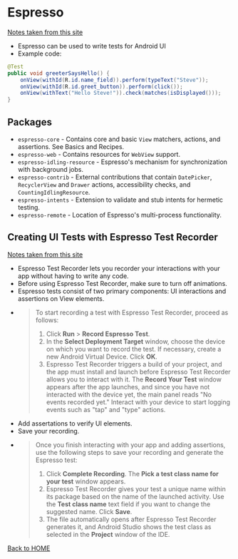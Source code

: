 # Espresso
[Notes taken from this site](https://developer.android.com/training/testing/espresso)

- Espresso can be used to write tests for Android UI
- Example code:

```Java
@Test
public void greeterSaysHello() {
    onView(withId(R.id.name_field)).perform(typeText("Steve"));
    onView(withId(R.id.greet_button)).perform(click());
    onView(withText("Hello Steve!")).check(matches(isDisplayed()));
}
```

## Packages

- `espresso-core` - Contains core and basic `View` matchers, actions, and assertions. See Basics and Recipes.
- `espresso-web` - Contains resources for `WebView` support.
- `espresso-idling-resource` - Espresso's mechanism for synchronization with background jobs.
- `espresso-contrib` - External contributions that contain `DatePicker`, `RecyclerView` and `Drawer` actions, accessibility checks, and `CountingIdlingResource`.
- `espresso-intents` - Extension to validate and stub intents for hermetic testing.
- `espresso-remote` - Location of Espresso's multi-process functionality.

## Creating UI Tests with Espresso Test Recorder
[Notes taken from this site](https://developer.android.com/studio/test/espresso-test-recorder)

- Espresso Test Recorder lets you recorder your interactions with your app without having to write any code.
- Before using Espresso Test Recorder, make sure to turn off animations.
- Espresso tests consist of two primary components: UI interactions and assertions on View elements.
- > To start recording a test with Espresso Test Recorder, proceed as follows:
  > 1. Click **Run** > **Record Espresso Test**.
  > 2. In the **Select Deployment Target** window, choose the device on which you want to record the test. If necessary, create a new Android Virtual Device. Click **OK**.
  > 3. Espresso Test Recorder triggers a build of your project, and the app must install and launch before Espresso Test Recorder allows you to interact with it. The **Record Your Test** window appears after the app launches, and since you have not interacted with the device yet, the main panel reads "No events recorded yet." Interact with your device to start logging events such as "tap" and "type" actions.
- Add assertations to verify UI elements.
- Save your recording.
- >Once you finish interacting with your app and adding assertions, use the following steps to save your recording and generate the Espresso test:
  > 1. Click **Complete Recording**. The **Pick a test class name for your test** window appears.
  > 2. Espresso Test Recorder gives your test a unique name within its package based on the name of the launched activity. Use the **Test class name** text field if you want to change the suggested name. Click **Save**.
  > 3. The file automatically opens after Espresso Test Recorder generates it, and Android Studio shows the test class as selected in the **Project** window of the IDE.

[Back to HOME](../README.md)